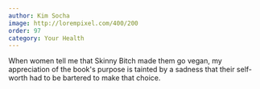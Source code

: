 ```yaml
---
author: Kim Socha
image: http://lorempixel.com/400/200
order: 97
category: Your Health
---
```


When women tell me that Skinny Bitch made them go vegan, my appreciation of the book's purpose is tainted by a sadness that their self-worth had to be bartered to make that choice.
